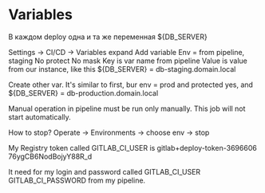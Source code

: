 # Variables

В каждом deploy одна и та же переменная ${DB_SERVER}

Settings -> CI/CD -> Variables expand
Add variable
Env = from pipeline, staging
No protect
No mask
Key is var name from pipeline
Value is value from our instance, like this
${DB_SERVER} = db-staging.domain.local

Create other var. It's similar to first, bur env = prod and protected yes, and
${DB_SERVER} = db-production.domain.local

Manual operation in pipeline must be run only manually. This job will not start automatically.

How to stop?
Operate -> Environments -> choose env -> stop

My Registry token called GITLAB_CI_USER is
gitlab+deploy-token-3696606
76ygCB6NodBojyY88R_d

It need for my login and password called
GITLAB_CI_USER
GITLAB_CI_PASSWORD
from my pipeline.
